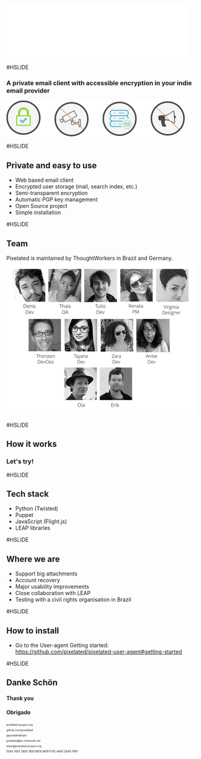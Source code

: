 <!--
See https://github.com/gitpitch/ for details
-->
![Logo](assets/Pix_logo_white.png)

#HSLIDE
### A private email client with accessible encryption in your indie email provider
![icons](assets/icons_p.png)

#HSLIDE
## Private and easy to use
* Web based email client
* Encrypted user storage (mail, search index, etc.)
* Semi-transparent encryption
* Automatic PGP key management
* Open Source project
* Simple installation

#HSLIDE

## Team
Pixelated is maintained by ThoughtWorkers in Brazil and Germany.<br>
![Team](assets/time.jpg)

#HSLIDE
## How it works
### Let's try!

#HSLIDE
## Tech stack
* Python (Twisted)
* Puppet
* JavaScript (Flight.js)
* LEAP libraries


#HSLIDE
## Where we are

* Support big attachments
* Account recovery
* Major usability improvements
* Close collaboration with LEAP
* Testing with a civil rights organisation in Brazil


#HSLIDE
## How to install

* Go to the User-agent Getting started:
https://github.com/pixelated/pixelated-user-agent#getting-started

#HSLIDE

## Danke Schön
#### Thank you
#### Obrigado

<div style="font-size: 0.5em; line-height: 2em">
pixelated-project.org<br>
github.com/pixelated<br>
@pixelatedteam<br>
pixelated@irc.freenode.net<br>
team@pixelated-project.org <br> 504A 14EA 39DE 1800 B676 9619 FF0E A8AE D649 7991
</div>
